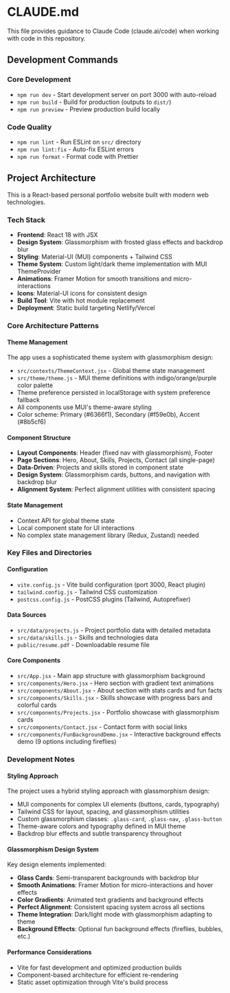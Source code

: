 # CLAUDE.md

This file provides guidance to Claude Code (claude.ai/code) when working with code in this repository.

## Development Commands

### Core Development
- `npm run dev` - Start development server on port 3000 with auto-reload
- `npm run build` - Build for production (outputs to `dist/`)
- `npm run preview` - Preview production build locally

### Code Quality
- `npm run lint` - Run ESLint on `src/` directory
- `npm run lint:fix` - Auto-fix ESLint errors
- `npm run format` - Format code with Prettier

## Project Architecture

This is a React-based personal portfolio website built with modern web technologies.

### Tech Stack
- **Frontend**: React 18 with JSX
- **Design System**: Glassmorphism with frosted glass effects and backdrop blur
- **Styling**: Material-UI (MUI) components + Tailwind CSS
- **Theme System**: Custom light/dark theme implementation with MUI ThemeProvider
- **Animations**: Framer Motion for smooth transitions and micro-interactions
- **Icons**: Material-UI icons for consistent design
- **Build Tool**: Vite with hot module replacement
- **Deployment**: Static build targeting Netlify/Vercel

### Core Architecture Patterns

#### Theme Management
The app uses a sophisticated theme system with glassmorphism design:
- `src/contexts/ThemeContext.jsx` - Global theme state management
- `src/theme/theme.js` - MUI theme definitions with indigo/orange/purple color palette
- Theme preference persisted in localStorage with system preference fallback
- All components use MUI's theme-aware styling
- Color scheme: Primary (#6366f1), Secondary (#f59e0b), Accent (#8b5cf6)

#### Component Structure
- **Layout Components**: Header (fixed nav with glassmorphism), Footer
- **Page Sections**: Hero, About, Skills, Projects, Contact (all single-page)
- **Data-Driven**: Projects and skills stored in component state
- **Design System**: Glassmorphism cards, buttons, and navigation with backdrop blur
- **Alignment System**: Perfect alignment utilities with consistent spacing

#### State Management
- Context API for global theme state
- Local component state for UI interactions
- No complex state management library (Redux, Zustand) needed

### Key Files and Directories

#### Configuration
- `vite.config.js` - Vite build configuration (port 3000, React plugin)
- `tailwind.config.js` - Tailwind CSS customization
- `postcss.config.js` - PostCSS plugins (Tailwind, Autoprefixer)

#### Data Sources
- `src/data/projects.js` - Project portfolio data with detailed metadata
- `src/data/skills.js` - Skills and technologies data
- `public/resume.pdf` - Downloadable resume file

#### Core Components
- `src/App.jsx` - Main app structure with glassmorphism background
- `src/components/Hero.jsx` - Hero section with gradient text animations
- `src/components/About.jsx` - About section with stats cards and fun facts
- `src/components/Skills.jsx` - Skills showcase with progress bars and colorful cards
- `src/components/Projects.jsx` - Portfolio showcase with glassmorphism cards
- `src/components/Contact.jsx` - Contact form with social links
- `src/components/FunBackgroundDemo.jsx` - Interactive background effects demo (9 options including fireflies)

### Development Notes

#### Styling Approach
The project uses a hybrid styling approach with glassmorphism design:
- MUI components for complex UI elements (buttons, cards, typography)
- Tailwind CSS for layout, spacing, and glassmorphism utilities
- Custom glassmorphism classes: `.glass-card`, `.glass-nav`, `.glass-button`
- Theme-aware colors and typography defined in MUI theme
- Backdrop blur effects and subtle transparency throughout

#### Glassmorphism Design System
Key design elements implemented:
- **Glass Cards**: Semi-transparent backgrounds with backdrop blur
- **Smooth Animations**: Framer Motion for micro-interactions and hover effects
- **Color Gradients**: Animated text gradients and background effects
- **Perfect Alignment**: Consistent spacing system across all sections
- **Theme Integration**: Dark/light mode with glassmorphism adapting to theme
- **Background Effects**: Optional fun background effects (fireflies, bubbles, etc.)

#### Performance Considerations
- Vite for fast development and optimized production builds
- Component-based architecture for efficient re-rendering
- Static asset optimization through Vite's build process